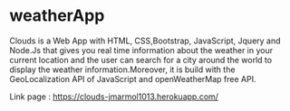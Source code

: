 # weatherApp
Clouds is a Web App with HTML, CSS,Bootstrap, JavaScript, Jquery and Node.Js that gives you real time information about the weather in your current location and the user can search for a city around the world to display the weather information.Moreover, it is build with the GeoLocalization API of JavaScript and openWeatherMap free API.

Link page : https://clouds-jmarmol1013.herokuapp.com/
